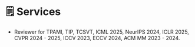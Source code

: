 # 🗒 Services

- Reviewer for TPAMI, TIP, TCSVT, ICML 2025, NeurIPS 2024, ICLR 2025, CVPR 2024 - 2025, ICCV 2023, ECCV 2024, ACM MM 2023 - 2024.
